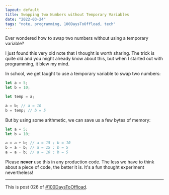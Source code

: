 ```yaml
---
layout: default
title: Swapping two Numbers without Temporary Variables
date: "2022-03-24"
tags: "note, programming, 100DaysToOffload, tech"
---
```


Ever wondered how to swap two numbers without using a temporary variable?

I just found this very old note that I thought is worth sharing. The trick is
quite old and you might already know about this, but when I started out with
programming, it blew my mind.

In school, we get taught to use a temporary
variable to swap two numbers:

```js
let a = 5;
let b = 10;

let temp = a;

a = b; // a = 10
b = temp; // b = 5
```

But by using some arithmetic, we can save us a few bytes of memory:

```js
let a = 5;
let b = 10;

a = a + b; // a = 15 ; b = 10
b = a - b; // a = 15 ; b = 5
a = a - b; // a = 10 ; b = 5
```

Please **never** use this in any production code. The less we have to think
about a piece of code, the better it is. It's a fun thought experiment
nevertheless!

---

This is post 026 of [#100DaysToOffload](https://100daystooffload.com/).
